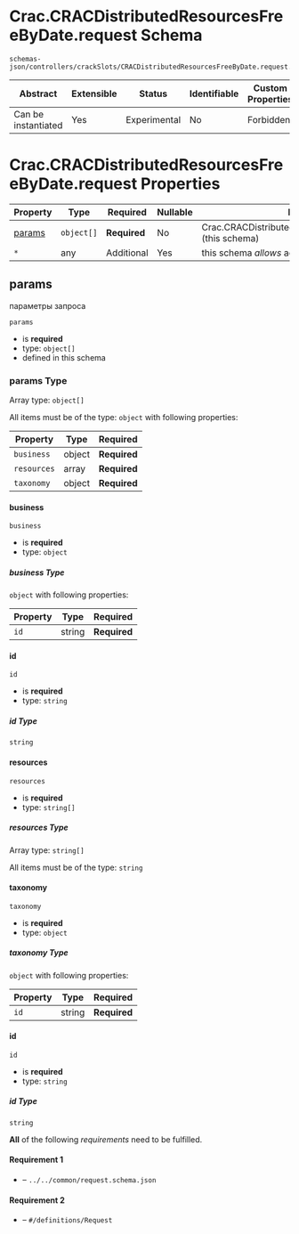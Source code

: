 # Crac.CRACDistributedResourcesFreeByDate.request Schema

```
schemas-json/controllers/crackSlots/CRACDistributedResourcesFreeByDate.request.schema.json
```

| Abstract            | Extensible | Status       | Identifiable | Custom Properties | Additional Properties | Defined In                                                                                                                             |
| ------------------- | ---------- | ------------ | ------------ | ----------------- | --------------------- | -------------------------------------------------------------------------------------------------------------------------------------- |
| Can be instantiated | Yes        | Experimental | No           | Forbidden         | Permitted             | [controllers/cracSlots/CRACDistributedResourcesFreeByDate.request.schema.json](CRACDistributedResourcesFreeByDate.request.schema.json) |

# Crac.CRACDistributedResourcesFreeByDate.request Properties

| Property          | Type       | Required     | Nullable | Defined by                                                    |
| ----------------- | ---------- | ------------ | -------- | ------------------------------------------------------------- |
| [params](#params) | `object[]` | **Required** | No       | Crac.CRACDistributedResourcesFreeByDate.request (this schema) |
| `*`               | any        | Additional   | Yes      | this schema _allows_ additional properties                    |

## params

параметры запроса

`params`

- is **required**
- type: `object[]`
- defined in this schema

### params Type

Array type: `object[]`

All items must be of the type: `object` with following properties:

| Property    | Type   | Required     |
| ----------- | ------ | ------------ |
| `business`  | object | **Required** |
| `resources` | array  | **Required** |
| `taxonomy`  | object | **Required** |

#### business

`business`

- is **required**
- type: `object`

##### business Type

`object` with following properties:

| Property | Type   | Required     |
| -------- | ------ | ------------ |
| `id`     | string | **Required** |

#### id

`id`

- is **required**
- type: `string`

##### id Type

`string`

#### resources

`resources`

- is **required**
- type: `string[]`

##### resources Type

Array type: `string[]`

All items must be of the type: `string`

#### taxonomy

`taxonomy`

- is **required**
- type: `object`

##### taxonomy Type

`object` with following properties:

| Property | Type   | Required     |
| -------- | ------ | ------------ |
| `id`     | string | **Required** |

#### id

`id`

- is **required**
- type: `string`

##### id Type

`string`

**All** of the following _requirements_ need to be fulfilled.

#### Requirement 1

- []() – `../../common/request.schema.json`

#### Requirement 2

- []() – `#/definitions/Request`
